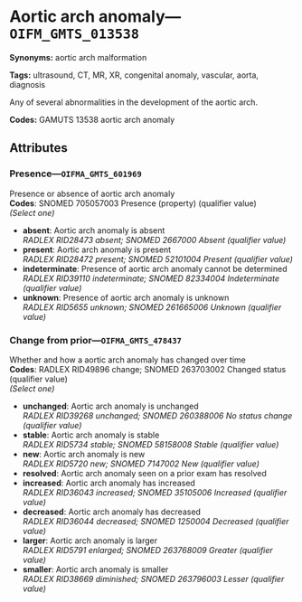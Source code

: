 # Aortic arch anomaly—`OIFM_GMTS_013538`

**Synonyms:** aortic arch malformation

**Tags:** ultrasound, CT, MR, XR, congenital anomaly, vascular, aorta, diagnosis

Any of several abnormalities in the development of the aortic arch.

**Codes:** GAMUTS 13538 aortic arch anomaly

## Attributes

### Presence—`OIFMA_GMTS_601969`

Presence or absence of aortic arch anomaly  
**Codes**: SNOMED 705057003 Presence (property) (qualifier value)  
*(Select one)*

- **absent**: Aortic arch anomaly is absent  
_RADLEX RID28473 absent; SNOMED 2667000 Absent (qualifier value)_
- **present**: Aortic arch anomaly is present  
_RADLEX RID28472 present; SNOMED 52101004 Present (qualifier value)_
- **indeterminate**: Presence of aortic arch anomaly cannot be determined  
_RADLEX RID39110 indeterminate; SNOMED 82334004 Indeterminate (qualifier value)_
- **unknown**: Presence of aortic arch anomaly is unknown  
_RADLEX RID5655 unknown; SNOMED 261665006 Unknown (qualifier value)_

### Change from prior—`OIFMA_GMTS_478437`

Whether and how a aortic arch anomaly has changed over time  
**Codes**: RADLEX RID49896 change; SNOMED 263703002 Changed status (qualifier value)  
*(Select one)*

- **unchanged**: Aortic arch anomaly is unchanged  
_RADLEX RID39268 unchanged; SNOMED 260388006 No status change (qualifier value)_
- **stable**: Aortic arch anomaly is stable  
_RADLEX RID5734 stable; SNOMED 58158008 Stable (qualifier value)_
- **new**: Aortic arch anomaly is new  
_RADLEX RID5720 new; SNOMED 7147002 New (qualifier value)_
- **resolved**: Aortic arch anomaly seen on a prior exam has resolved  
- **increased**: Aortic arch anomaly has increased  
_RADLEX RID36043 increased; SNOMED 35105006 Increased (qualifier value)_
- **decreased**: Aortic arch anomaly has decreased  
_RADLEX RID36044 decreased; SNOMED 1250004 Decreased (qualifier value)_
- **larger**: Aortic arch anomaly is larger  
_RADLEX RID5791 enlarged; SNOMED 263768009 Greater (qualifier value)_
- **smaller**: Aortic arch anomaly is smaller  
_RADLEX RID38669 diminished; SNOMED 263796003 Lesser (qualifier value)_